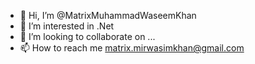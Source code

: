 - 👋 Hi, I’m @MatrixMuhammadWaseemKhan
- 👀 I’m interested in .Net
- 💞️ I’m looking to collaborate on ...
- 📫 How to reach me matrix.mirwasimkhan@gmail.com

<!---
MatrixMuhammadWaseemKhan/MatrixMuhammadWaseemKhan is a ✨ special ✨ repository because its `README.md` (this file) appears on your GitHub profile.
You can click the Preview link to take a look at your changes.
--->
